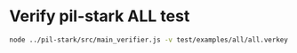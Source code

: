 # Verify pil-stark ALL test

```bash
node ../pil-stark/src/main_verifier.js -v test/examples/all/all.verkey.json -s test/examples/all/all.starkinfo.json -o runtime/output/jProof.json -b runtime/output/publics.json
```